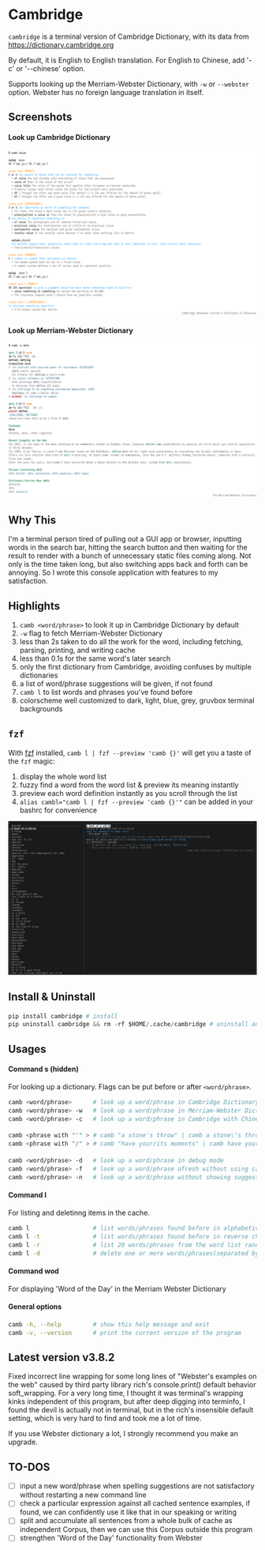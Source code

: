 # Cambridge

`cambridge` is a terminal version of Cambridge Dictionary, with its data from https://dictionary.cambridge.org

By default, it is English to English translation. For English to Chinese, add '-c' or '--chinese' option.

Supports looking up the Merriam-Webster Dictionary, with `-w` or `--webster` option. Webster has no foreign language translation in itself.

## Screenshots
#### Look up Cambridge Dictionary
![look up a word in Cambridge Dictionary](/screenshots/cambridge.png)

#### Look up Merriam-Webster Dictionary
![look up a word in Merriam-Webster Dictionary](/screenshots/webster.png)

## Why This
I'm a terminal person tired of pulling out a GUI app or browser, inputting words in the search bar, hitting the search button and then waiting for the result to render with a bunch of unnecessary static files coming along. Not only is the time taken long, but also switching apps back and forth can be annoying. So I wrote this console application with features to my satisfaction.

## Highlights
1. `camb <word/phrase>` to look it up in Cambridge Dictionary by default
2. `-w` flag to fetch Merriam-Webster Dictionary
3. less than 2s taken to do all the work for the word, including fetching, parsing, printing, and writing cache
4. less than 0.1s for the same word's later search
5. only the first dictionary from Cambridge, avoiding confuses by multiple dictionaries
6. a list of word/phrase suggestions will be given, if not found
7. `camb l` to list words and phrases you've found before
8. colorscheme well customized to dark, light, blue, grey, gruvbox terminal backgrounds

## `fzf`
With [fzf](https://github.com/junegunn/fzf) installed, `camb l | fzf --preview 'camb {}'` will get you a taste of the `fzf` magic:
1. display the whole word list
2. fuzzy find a word from the word list & preview its meaning instantly
3. preview each word definition instantly as you scroll through the list
4. `alias cambl="camb l | fzf --preview 'camb {}'"` can be added in your bashrc for convenience

![list words](/screenshots/fzf.png)

## Install & Uninstall
```python
pip install cambridge # install
pip uninstall cambridge && rm -rf $HOME/.cache/cambridge # uninstall and remove cache
```

## Usages
#### Command s (hidden)
For looking up a dictionary. Flags can be put before or after `<word/phrase>`.
```bash
camb <word/phrase>      # look up a word/phrase in Cambridge Dictionary
camb <word/phrase> -w   # look up a word/phrase in Merriam-Webster Dictionary
camb <word/phrase> -c   # look up a word/phrase in Cambridge with Chinese translation

camb <phrase with "'" > # camb "a stone's throw" | camb a stone\'s throw
camb <phrase with "/" > # camb "have your/its moments" | camb have your\/its moments

camb <word/phrase> -d   # look up a word/phrase in debug mode
camb <word/phrase> -f   # look up a word/phrase afresh without using cache
camb <word/phrase> -n   # look up a word/phrase without showing suggestions if not found
```

#### Command l
For listing and deletinng items in the cache.
```bash
camb l                  # list words/phrases found before in alphabetical order
camb l -t               # list words/phrases found before in reverse chronological order
camb l -r               # list 20 words/phrases from the word list randomly
camb l -d               # delete one or more words/phrases(separated by ", ") from the list
```

#### Command wod
For displaying 'Word of the Day' in the Merriam Webster Dictionary

#### General options
```bash
camb -h, --help         # show this help message and exit
camb -v, --version      # print the current version of the program
```

## Latest version v3.8.2
Fixed incorrect line wrapping for some long lines of "Webster's examples on the web" caused by third party library rich's console.print() default behavior soft_wrapping. For a very long time, I thought it was terminal's wrapping kinks independent of this program, but after deep digging into terminfo, I found the devil is actually not in terminal, but in the rich's insensible default setting, which is very hard to find and took me a lot of time.

If you use Webster dictionary a lot, I strongly recommend you make an upgrade.

## TO-DOS
* [ ] input a new word/phrase when spelling suggestions are not satisfactory without restarting a new command line
* [ ] check a particular expression against all cached sentence examples, if found, we can confidently use it like that in our speaking or writing
* [ ] split and accumulate all sentences from a whole bulk of cache as independent Corpus, then we can use this Corpus outside this program
* [ ] strengthen 'Word of the Day' functionality from Webster
